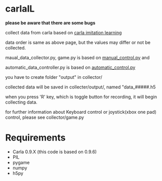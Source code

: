 # carlaIL


**please be aware that there are some bugs**


collect data from carla based on [carla imitation learning](https://github.com/carla-simulator/imitation-learning)

data order is same as above page, but the values may differ or not be collected.


maual_data_collector.py, game.py is based on [manual_control.py](https://github.com/carla-simulator/carla/blob/master/PythonAPI/examples/manual_control.py) and

automatic_data_controller.py is based on [automatic_control.py](https://github.com/carla-simulator/carla/blob/master/PythonAPI/examples/automatic_control.py)

you have to create folder "output" in collector/

collected data will be saved in collecter/output/, named "data_#####.h5

when you press 'R' key, which is toggle button for recording, it will begin collecting data.

for further information about Keyboard control or joystick(xbox one pad) control, please see collector/game.py


# Requirements
- Carla 0.9.X (this code is based on 0.9.6)
- PIL
- pygame
- numpy
- h5py
